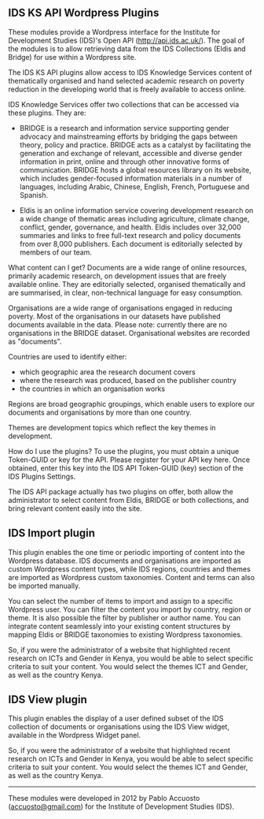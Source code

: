IDS KS API Wordpress Plugins
---------------------------------------------------------------------------------------------------------------------------------

These modules provide a Wordpress interface for the Institute for Development Studies (IDS)'s Open API (http://api.ids.ac.uk/).
The goal of the modules is to allow retrieving data from the IDS Collections (Eldis and Bridge) for use within a Wordpress site.


The IDS KS API plugins allow access to IDS Knowledge Services content of thematically organised and hand selected academic research on poverty reduction in the developing world that is freely available to access online.

IDS Knowledge Services offer two collections that can be accessed via these plugins. They are:

- BRIDGE is a research and information service supporting gender advocacy and mainstreaming efforts by bridging the gaps between theory, policy and practice. BRIDGE acts as a catalyst by facilitating the generation and exchange of relevant, accessible and diverse gender information in print, online and through other innovative forms of communication. BRIDGE hosts a global resources library on its website, which includes gender-focused information materials in a number of languages, including Arabic, Chinese, English, French, Portuguese and Spanish.

- Eldis is an online information service covering development research on a wide change of thematic areas including agriculture, climate change, conflict, gender, governance, and health. Eldis includes over 32,000 summaries and links to free full-text research and policy documents from over 8,000 publishers. Each document is editorially selected by members of our team.

What content can I get?
Documents are a wide range of online resources, primarily academic research, on development issues that are freely available online. 
They are editorially selected, organised thematically and are summarised, in clear, non-technical language for easy consumption.

Organisations are a wide range of organisations engaged in reducing poverty. Most of the organisations in our datasets have published documents available in the data. 
Please note: currently there are no organisations in the BRIDGE dataset. Organisational websites are recorded as "documents".

Countries are used to identify either:

- which geographic area the research document covers
- where the research was produced, based on the publisher country
- the countries in which an organisation works

Regions are broad geographic groupings, which enable users to explore our documents and organisations by more than one country.

Themes are development topics which reflect the key themes in development.

How do I use the plugins?
To use the plugins, you must obtain a unique Token-GUID or key for the API. Please register for your API key here. Once obtained, enter this key into the IDS API Token-GUID (key) section of the IDS Plugins Settings.

The IDS API package actually has two plugins on offer, both allow the administrator to select content from Eldis, BRIDGE or both collections, and bring relevant content easily into the site.

IDS Import plugin
---------------------------------------------------------------------------------------------------------------------------------
This plugin enables the one time or periodic importing of content into the Wordpress database. IDS documents and organisations are imported as custom Wordpress content types, while IDS regions, countries and themes are imported as Wordpress custom taxonomies. Content and terms can also be imported manually.

You can select the number of items to import and assign to a specific Wordpress user. You can filter the content you import by country, region or theme. It is also possible the filter by publisher or author name. You can integrate content seamlessly into your existing content structures by mapping Eldis or BRIDGE taxonomies to existing Wordpress taxonomies.

So, if you were the administrator of a website that highlighted recent research on ICTs and Gender in Kenya, you would be able to select specific criteria to suit your content. You would select the themes ICT and Gender, as well as the country Kenya.

IDS View plugin
---------------------------------------------------------------------------------------------------------------------------------
This plugin enables the display of a user defined subset of the IDS collection of documents or organisations using the IDS View widget, available in the Wordpress Widget panel.

So, if you were the administrator of a website that highlighted recent research on ICTs and Gender in Kenya, you would be able to select specific criteria to suit your content. You would select the themes ICT and Gender, as well as the country Kenya.

---------------------------------------------------------------------------------------------------------------------------------
These modules were developed in 2012 by Pablo Accuosto (accuosto@gmail.com) for the Institute of Development Studies (IDS).
